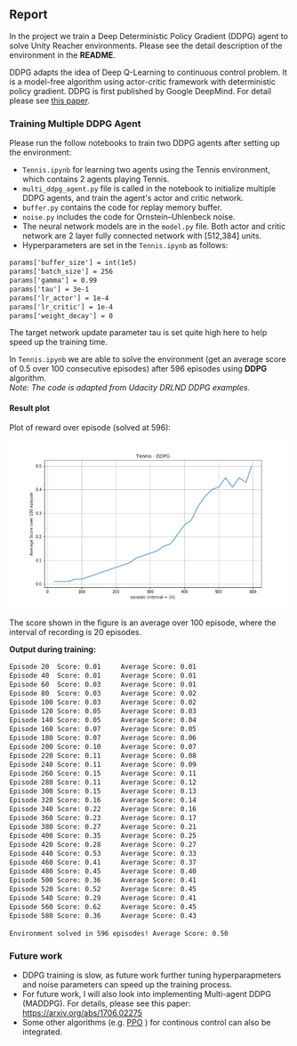 ## Report
In the project we train a Deep Deterministic Policy Gradient (DDPG) agent to solve Unity Reacher environments. Please see the detail description of the environment in the **README**.                                                                                                                                                        
                                                                                                                                                                                                                                                                                                                                        
DDPG adapts the idea of Deep Q-Learning to continuous control problem. It is a model-free algorithm using actor-critic framework with deterministic policy gradient. DDPG is first published by Google DeepMind. For detail please see [this paper](https://arxiv.org/pdf/1509.02971.pdf).                                                       
                                                                                                                                                                                                                                                                                                                                                 
### Training Multiple DDPG Agent                                                                                                                                                                                                                                                                                                                 
Please run the follow notebooks to train two DDPG agents after setting up the environment:                                                                                                                                                                                                                                                       
- `Tennis.ipynb` for learning two agents using the Tennis environment, which contains 2 agents playing Tennis.                                                                                                                                                                                                                                   
- `multi_ddpg_agent.py` file is called in the notebook to initialize multiple DDPG agents, and train the agent's actor and critic network.                                                                                                                                                      
- `buffer.py` contains the code for replay memory buffer.
- `noise.py` includes the code for Ornstein–Uhlenbeck noise.
- The neural network models are in the `model.py` file. Both actor and critic network are 2 layer fully connected network with [512,384] units.
- Hyperparameters are set in the `Tennis.ipynb` as follows: 

````
params['buffer_size'] = int(1e5)
params['batch_size'] = 256
params['gamma'] = 0.99
params['tau'] = 3e-1
params['lr_actor'] = 1e-4
params['lr_critic'] = 1e-4
params['weight_decay'] = 0
````                                                                                                                                                                                               
The target network update parameter tau is set quite high here to help speed up the training time.                                                                                                                                                                                                                                                                                                                                              

In `Tennis.ipynb` we are able to solve the environment (get an average score of 0.5 over 100 consecutive episodes) after 596 episodes using **DDPG** algorithm.                        
*Note: The code is adapted from Udacity DRLND DDPG examples.*                                                                                                                                                                                                                                                                                    
                                                                                                                                                                                                                                                                                                                                                 
#### Result plot                                                                                                                                                                                                                                                                                                                                     
Plot of reward over episode (solved at 596):                                                                                                                                                                                                                                                                                                                     
                                                                                                                                                                                                                                                                                                                                                 
![](result-ddpg.png) 

The score shown in the figure is an average over 100 episode, where the interval of recording is 20 episodes.                                                                                                                                                                                                                                                                                                                        

**Output during training:**   
````                                                                                                                                                                                                                                                                                                                                                                                                                                                                                                                                                                                                                                                            
Episode 20	Score: 0.01 	Average Score: 0.01
Episode 40	Score: 0.01 	Average Score: 0.01
Episode 60	Score: 0.03 	Average Score: 0.01
Episode 80	Score: 0.03 	Average Score: 0.02
Episode 100	Score: 0.03 	Average Score: 0.02
Episode 120	Score: 0.05 	Average Score: 0.03
Episode 140	Score: 0.05 	Average Score: 0.04
Episode 160	Score: 0.07 	Average Score: 0.05
Episode 180	Score: 0.07 	Average Score: 0.06
Episode 200	Score: 0.10 	Average Score: 0.07
Episode 220	Score: 0.11 	Average Score: 0.08
Episode 240	Score: 0.11 	Average Score: 0.09
Episode 260	Score: 0.15 	Average Score: 0.11
Episode 280	Score: 0.11 	Average Score: 0.12
Episode 300	Score: 0.15 	Average Score: 0.13
Episode 320	Score: 0.16 	Average Score: 0.14
Episode 340	Score: 0.22 	Average Score: 0.16
Episode 360	Score: 0.23 	Average Score: 0.17
Episode 380	Score: 0.27 	Average Score: 0.21
Episode 400	Score: 0.35 	Average Score: 0.25
Episode 420	Score: 0.28 	Average Score: 0.27
Episode 440	Score: 0.53 	Average Score: 0.33
Episode 460	Score: 0.41 	Average Score: 0.37
Episode 480	Score: 0.45 	Average Score: 0.40
Episode 500	Score: 0.36 	Average Score: 0.41
Episode 520	Score: 0.52 	Average Score: 0.45
Episode 540	Score: 0.29 	Average Score: 0.41
Episode 560	Score: 0.62 	Average Score: 0.45
Episode 580	Score: 0.36 	Average Score: 0.43

Environment solved in 596 episodes!	Average Score: 0.50
````                                                                                                                                                                                                                                                                                                                                              
                                                                                                                                                                                                                                                                                                                                                                                                                                                                                                                                                                                                                    
                                                                                                                                                                                                                                                                                                                                                 
### Future work                                                                                                                                                                                                                                                                                                                                  
- DDPG training is slow, as future work further tuning hyperparapmeters and noise parameters can speed up the training process. 
- For future work, I will also look into implementing Multi-agent DDPG (MADDPG). For details, please see this paper: https://arxiv.org/abs/1706.02275
- Some other algorithms (e.g. [PPO](https://arxiv.org/abs/1707.06347) ) for continous control can also be integrated.                                                                                                                                                                                                                                                                                                               